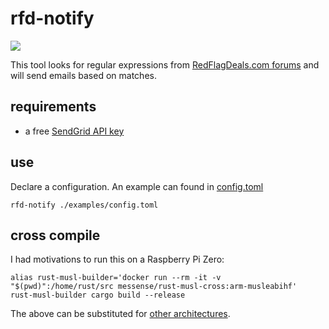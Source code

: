 # rfd-notify

![](https://github.com/davegallant/rfd-notify/workflows/.github/workflows/ci.yml/badge.svg)

This tool looks for regular expressions from [RedFlagDeals.com forums](https://forums.redflagdeals.com/hot-deals-f9/) and will send emails based on matches.


## requirements

- a free [SendGrid API key](https://sendgrid.com/pricing/)

## use

Declare a configuration. An example can found in [config.toml](./examples/config.toml)

```shell
rfd-notify ./examples/config.toml
```

## cross compile

I had motivations to run this on a Raspberry Pi Zero:

```shell
alias rust-musl-builder='docker run --rm -it -v "$(pwd)":/home/rust/src messense/rust-musl-cross:arm-musleabihf'
rust-musl-builder cargo build --release
```

The above can be substituted for [other architectures](https://github.com/messense/rust-musl-cross#prebuilt-images).

